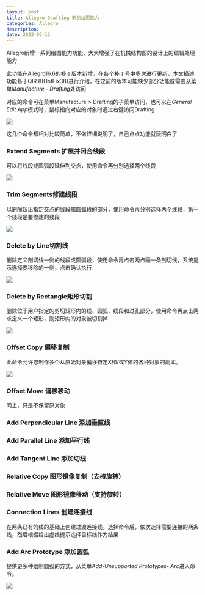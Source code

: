 ```yaml
---
layout: post
title: Allegro Drafting 新的绘图能力
categories: Allegro
description: 
date: 2023-06-13
---
```



Allegro新增一系列绘图能力功能，大大增强了在机械结构图的设计上的编辑处理能力

此功能在Allegro16.6的补丁版本新增，在各个补丁号中多次进行更新，本文描述功能基于QIR 8(HotFix38)进行介绍，在之前的版本可能缺少部分功能或需要从菜单*Manufacture - Drafting*处访问

对应的命令可在菜单Manufacture > Drafting的子菜单访问，也可以在*General Edit App*模式时，鼠标指向对应的对象时通过右键访问Drafting

![](http://a1024.synology.me:222/images/blog2022/draft1.png)

这几个命令都相对比较简单，不做详细说明了，自己点点功能就玩明白了

### Extend Segments 扩展并闭合线段

可以将线段或圆弧段延伸到交点，使用命令再分别选择两个线段

![](http://a1024.synology.me:222/images/blog2022/draft2.png)

### Trim Segments修建线段

以删除超出指定交点的线段和圆弧段的部分，使用命令再分别选择两个线段，第一个线段是要修建的线段

![](http://a1024.synology.me:222/images/blog2022/draft3.png)

### Delete by Line切割线

删除定义剖切线一侧的线段或圆弧段，使用命令再点击两点画一条剖切线，系统提示选择要移除的一侧，点击确认执行

![](http://a1024.synology.me:222/images/blog2022/draft4.png)

### Delete by Rectangle矩形切割

删除位于用户指定的剪切矩形内的线、圆弧、线段和过孔部分，使用命令再点击两点定义一个矩形，则矩形内的对象被切割掉

![](http://a1024.synology.me:222/images/blog2022/draft5.png)

### Offset Copy 偏移复制

此命令允许您制作多个从原始对象偏移特定X和/或Y值的各种对象的副本。

![](http://a1024.synology.me:222/images/blog2022/draft6.png)

### Offset Move 偏移移动

同上，只是不保留原对象

### Add Perpendicular Line 添加垂直线

### Add Parallel Line 添加平行线

### Add Tangent Line 添加切线

### Relative Copy 图形镜像复制（支持旋转）

### Relative Move 图形镜像移动（支持旋转）

### Connection Lines 创建连接线

在两条已有的线的基础上创建过渡连接线。选择命令后，依次选择需要连接的两条线，然后根据给出虚线提示选择目标线作为结果

### Add Arc Prototype 添加圆弧

提供更多种绘制圆弧的方式，从菜单*Add-Unsupported Prototypes- Arc*进入命令。

![](http://a1024.synology.me:222/images/blog2022/draft7.png)